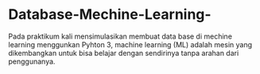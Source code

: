 # Database-Mechine-Learning-
Pada praktikum kali mensimulasikan membuat data base di mechine learning menggunkan Pyhton 3, machine learning (ML) adalah mesin yang dikembangkan untuk bisa belajar dengan sendirinya tanpa arahan dari penggunanya.  
